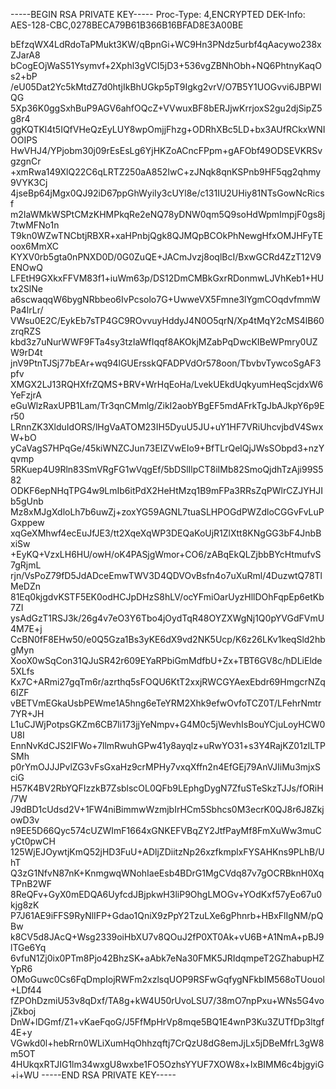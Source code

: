 -----BEGIN RSA PRIVATE KEY-----
Proc-Type: 4,ENCRYPTED
DEK-Info: AES-128-CBC,0278BECA79B61B366B16BFAD8E3A00BE

bEfzqWX4LdRdoTaPMukt3KW/qBpnGi+WC9Hn3PNdz5urbf4qAacywo238xZJarA8
bCogEOjWaS51Ysymvf+2Xphl3gVCI5jD3+536vgZBNhObh+NQ6PhtnyKaqOs2+bP
/eU05Dat2Yc5kMtdZ7d0htjIkBhUGkp5pT9Igkg2vrV/O7B5Y1UOGvvi6JBPWlQG
5Xp36K0ggSxhBuP9AGV6ahfOQcZ+VVwuxBF8bERJjwKrrjoxS2gu2djSipZ5g8r4
ggKQTKl4t5IQfVHeQzEyLUY8wpOmjjFhzg+ODRhXBc5LD+bx3AUfRCkxWNIOOIPS
HwVHJ4/YPjobm30j09rEsEsLg6YjHKZoACncFPpm+gAFObf49ODSEVKRSvgzgnCr
+xmRwa149XlQ22C6qLRTZ250aA852IwC+zJNqk8qnKSPnb9HF5qg2qhmy9VYK3Cj
4jseBp64jMgx0QJ92iD67ppGhWyiIy3cUYl8e/c131IU2UHiy81NTsGowNcRicsf
m2IaWMkWSPtCMzKHMPkqRe2eNQ78yDNW0qm5Q9soHdWpmImpjF0gs8j7twMFNo1n
T9kn0WZwTNCbtjRBXR+xaHPnbjQgk8QJMQpBCOkPhNewgHfxOMJHFyTEoox6MmXC
KYXV0rb5gta0nPNXD0D/0G0ZuQE+JACmJvzj8oqlBcI/BxwGCRd4ZzT12V9ENOwQ
LFEtH9GXkxFFVM83f1+iuWm63p/DS12DmCMBkGxrRDonmwLJVhKeb1+HUtx2SlNe
a6scwaqqW6bygNRbbeo6IvPcsolo7G+UwweVX5Fmne3lYgmCOqdvfmmWPa4lrLr/
VWsu0E2C/EykEb7sTP4GC9ROvvuyHddyJ4N0O5qrN/Xp4tMqY2cMS4lB60zrqRZS
kbd3z7uNurWWF9FTa4sy3tzIaWfIqqf8AKOkjMZabPqDwcKIBeWPmry0UZW9rD4t
jnV9PtnTJSj77bEAr+wq94lGUErsskQFADPVdOr578oon/TbvbvTywcoSgAF3pfv
XMGX2LJ13RQHXfrZQMS+BRV+WrHqEoHa/LvekUEkdUqkyumHeqScjdxW6YeFzjrA
eGuWlzRaxUPB1Lam/Tr3qnCMmlg/ZikI2aobYBgEF5mdAFrkTgJbAJkpY6p9Er50
LRnnZK3XlduIdORS/lHgVaATOM23IH5DyuU5JU+uY1HF7VRiUhcvjbdV4SwxW+bO
yCaVagS7HPqGe/45kiWNZCJun73EIZVwEIo9+BfTLrQelQjJWsSObpd3+nzYqvmp
5RKuep4U9Rln83SmVRgFG1wVqgEf/5bDSlIlpCT8iIMb82SmoQjdhTzAji99S582
ODKF6epNHqTPG4w9LmIb6itPdX2HeHtMzq1B9mFPa3RRsZqPWlrCZJYHJIb5gUnb
Mz8xMJgXdloLh7b6uwZj+zoxYG59AGNL7tuaSLHPOGdPWZdloCGGvFvLuPGxppew
xqGeXMhwf4ecEuJfJE3/tt2XqeXqWP3DEQaKoUjR1ZlXtt8KNgGG3bF4JnbBxiSw
+EyKQ+VzxLH6HU/owH/oK4PASjgWmor+CO6/zABqEkQLZjbbBYcHtmufvS7gRjmL
rjn/VsPoZ79fD5JdADceEmwTWV3D4QDVOvBsfn4o7uXuRml/4DuzwtQ78TlMeDZn
81Eq0kjgdvKSTF5EK0odHCJpDHzS8hLV/ocYFmiOarUyzHllDOhFqpEp6etKb7ZI
ysAdGzT1RSJ3k/26g4v7eO3Y6Tbo4jOydTqR48OYZXWgNj1Q0pYVGdFVmU4M7E+j
CcBN0fF8EHw50/e0Q5Gza1Bs3yKE6dX9vd2NK5Ucp/K6z26LKv1keqSld2hbgMyn
XooX0wSqCon31QJuSR42r609EYaRPbiGmMdfbU+Zx+TBT6GV8c/hDLiElde5XLfs
Kx7C+ARmi27gqTm6r/azrthq5sFOQU6KtT2xxjRWCGYAexEbdr69HmgcrNZq6IZF
vBETVmEGkaUsbPEWme1A5hng6eTeYRM2Xhk9efwOvfoTCZ0T/LFehrNmtr7YR+JH
L1uCJWjPotpsGKZm6CB7li173jjYeNmpv+G4M0c5jWevhIsBouYCjuLoyHCW0U8I
EnnNvKdCJS2IFWo+7llmRwuhGPw41y8ayqlz+uRwYO31+s3Y4RajKZ01zILTPSMh
p0rYmOJJJPvlZG3vFsGxaHz9crMPHy7vxqXffn2n4EfGEj79AnVJIiMu3mjxSciG
H57K4BV2RbYQFIzzkB7ZsblscOL0QFb9LEphgDygN7ZfuSTeSkzTJJs/fORiH/7W
J9dBD1cUdsd2V+1FW4niBimmwWzmjbIrHCm5Sbhcs0M3ecrK0QJ8r6J8ZkjowD3v
n9EE5D66Qyc574cUZWImF1664xGNKEFVBqZY2JtfPayMf8FmXuWw3muCyCt0pwCH
125WjEJOywtjKmQ52jHD3FuU+ADljZDiitzNp26xzfkmplxFYSAHKns9PLhB/UhT
Q3zG1NfvN87nK+KnmgwqWNohIaeEsb4BDrG1MgCVdq87v7gOCRBknH0XqTPnB2WF
8ReQFv+GyX0mEDQA6UyfcdJBjpkwH3liP9OhgLMOGv+YOdKxf57yEo67u0kjg8zK
P7J61AE9iFFS9RyNlIFP+Gdao1QniX9zPpY2TzuLXe6gPhnrb+HBxFlIgNM/pQBw
k8CV5d8JAcQ+Wsg2339oiHbXU7v8QOuJ2fP0XT0Ak+vU6B+A1NmA+pBJ9lTGe6Yq
6vfuN1Zj0ix0PTm8Pjo42BhzSK+aAbk7eNa30FMK5JRIdqmpeT2GZhabupHZYpR6
OMoGuwc0Cs6FqDmpIojRWFm2xzlsqUOP9RSFwGqfygNFkbIM568oTUouol+LDf44
fZPOhDzmiU53v8qDxf/TA8g+kW4U50rUvoLSU7/38mO7npPxu+WNs5G4vojZkboj
DnW+lDGmf/Z1+vKaeFqoG/J5FfMpHrVp8mqe5BQ1E4wnP3Ku3ZUTfDp3ltgf4E+y
VGwkd0l+hebRrn0WLiXumHqOhhzqftj7CrQzU8dG8emJjLx5jDBeMfrL3gW8m5OT
4HUkqxRTJIG1lm34wxgU8wxbe1FO5OzhsYYUF7XOW8x+IxBIMM6c4bjgyiG+i+WU
-----END RSA PRIVATE KEY-----
